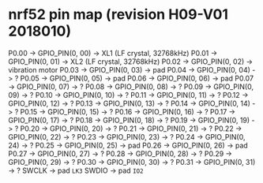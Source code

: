 nrf52 pin map (revision H09-V01 2018010)
========================================

P0.00  ->  GPIO_PIN(0, 00)  ->  XL1 (LF crystal, 32768kHz)
P0.01  ->  GPIO_PIN(0, 01)  ->  XL2 (LF crystal, 32768kHz)
P0.02  ->  GPIO_PIN(0, 02)  ->  vibration motor
P0.03  ->  GPIO_PIN(0, 03)  ->  pad
P0.04  ->  GPIO_PIN(0, 04)  ->  ?
P0.05  ->  GPIO_PIN(0, 05)  ->  pad
P0.06  ->  GPIO_PIN(0, 06)  ->  pad
P0.07  ->  GPIO_PIN(0, 07)  ->  ?
P0.08  ->  GPIO_PIN(0, 08)  ->  ?
P0.09  ->  GPIO_PIN(0, 09)  ->  ?
P0.10  ->  GPIO_PIN(0, 10)  ->  ?
P0.11  ->  GPIO_PIN(0, 11)  ->  ?
P0.12  ->  GPIO_PIN(0, 12)  ->  ?
P0.13  ->  GPIO_PIN(0, 13)  ->  ?
P0.14  ->  GPIO_PIN(0, 14)  ->  ?
P0.15  ->  GPIO_PIN(0, 15)  ->  ?
P0.16  ->  GPIO_PIN(0, 16)  ->  ?
P0.17  ->  GPIO_PIN(0, 17)  ->  ?
P0.18  ->  GPIO_PIN(0, 18)  ->  ?
P0.19  ->  GPIO_PIN(0, 19)  ->  ?
P0.20  ->  GPIO_PIN(0, 20)  ->  ?
P0.21  ->  GPIO_PIN(0, 21)  ->  ?
P0.22  ->  GPIO_PIN(0, 22)  ->  ?
P0.23  ->  GPIO_PIN(0, 23)  ->  ?
P0.24  ->  GPIO_PIN(0, 24)  ->  ?
P0.25  ->  GPIO_PIN(0, 25)  ->  pad
P0.26  ->  GPIO_PIN(0, 26)  ->  pad
P0.27  ->  GPIO_PIN(0, 27)  ->  ?
P0.28  ->  GPIO_PIN(0, 28)  ->  ?
P0.29  ->  GPIO_PIN(0, 29)  ->  ?
P0.30  ->  GPIO_PIN(0, 30)  ->  ?
P0.31  ->  GPIO_PIN(0, 31)  ->  ?
SWCLK  ->  pad `LK3`
SWDIO  ->  pad `IO2`
